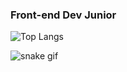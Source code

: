 

###       Front-end Dev Junior

![Top Langs](https://github-readme-stats.vercel.app/api/top-langs/?username=lvwerner&hide_progress=truetheme=radical)

![snake gif](https://github.com/lvwerner)
